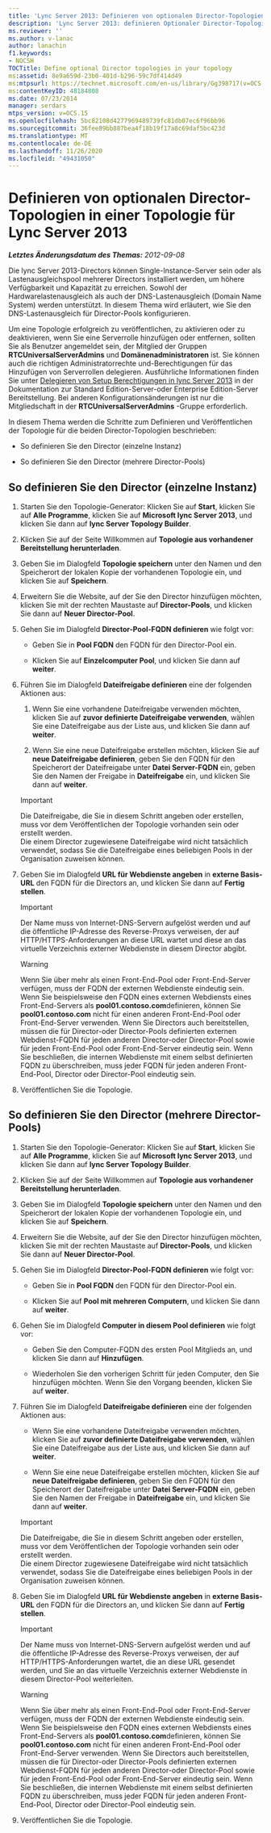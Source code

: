 ```yaml
---
title: 'Lync Server 2013: Definieren von optionalen Director-Topologien in einer Topologie'
description: 'Lync Server 2013: definieren Optionaler Director-Topologien in Ihrer Topologie.'
ms.reviewer: ''
ms.author: v-lanac
author: lanachin
f1.keywords:
- NOCSH
TOCTitle: Define optional Director topologies in your topology
ms:assetid: 8e9a659d-23b0-401d-b296-59c7df414d49
ms:mtpsurl: https://technet.microsoft.com/en-us/library/Gg398717(v=OCS.15)
ms:contentKeyID: 48184808
ms.date: 07/23/2014
manager: serdars
mtps_version: v=OCS.15
ms.openlocfilehash: 5bc82108d4277969489739fc81db07ec6f96bb96
ms.sourcegitcommit: 36fee89bb887bea4f18b19f17a8c69daf5bc423d
ms.translationtype: MT
ms.contentlocale: de-DE
ms.lasthandoff: 11/26/2020
ms.locfileid: "49431050"
---
```

# <a name="define-optional-director-topologies-in-your-topology-for-lync-server-2013"></a>Definieren von optionalen Director-Topologien in einer Topologie für Lync Server 2013

<div data-xmlns="http://www.w3.org/1999/xhtml">

<div class="topic" data-xmlns="http://www.w3.org/1999/xhtml" data-msxsl="urn:schemas-microsoft-com:xslt" data-cs="https://msdn.microsoft.com/">

<div data-asp="https://msdn2.microsoft.com/asp">



</div>

<div id="mainSection">

<div id="mainBody">

<span> </span>

_**Letztes Änderungsdatum des Themas:** 2012-09-08_

Die lync Server 2013-Directors können Single-Instance-Server sein oder als Lastenausgleichspool mehrerer Directors installiert werden, um höhere Verfügbarkeit und Kapazität zu erreichen. Sowohl der Hardwarelastenausgleich als auch der DNS-Lastenausgleich (Domain Name System) werden unterstützt. In diesem Thema wird erläutert, wie Sie den DNS-Lastenausgleich für Director-Pools konfigurieren.

Um eine Topologie erfolgreich zu veröffentlichen, zu aktivieren oder zu deaktivieren, wenn Sie eine Serverrolle hinzufügen oder entfernen, sollten Sie als Benutzer angemeldet sein, der Mitglied der Gruppen **RTCUniversalServerAdmins** und **Domänenadministratoren** ist. Sie können auch die richtigen Administratorrechte und-Berechtigungen für das Hinzufügen von Serverrollen delegieren. Ausführliche Informationen finden Sie unter [Delegieren von Setup Berechtigungen in lync Server 2013](lync-server-2013-delegate-setup-permissions.md) in der Dokumentation zur Standard Edition-Server-oder Enterprise Edition-Server Bereitstellung. Bei anderen Konfigurationsänderungen ist nur die Mitgliedschaft in der **RTCUniversalServerAdmins** -Gruppe erforderlich.

In diesem Thema werden die Schritte zum Definieren und Veröffentlichen der Topologie für die beiden Director-Topologien beschrieben:

  - So definieren Sie den Director (einzelne Instanz)

  - So definieren Sie den Director (mehrere Director-Pools)

<div>

## <a name="to-define-the-director-single-instance"></a>So definieren Sie den Director (einzelne Instanz)

1.  Starten Sie den Topologie-Generator: Klicken Sie auf **Start**, klicken Sie auf **Alle Programme**, klicken Sie auf **Microsoft lync Server 2013**, und klicken Sie dann auf **lync Server Topology Builder**.

2.  Klicken Sie auf der Seite Willkommen auf **Topologie aus vorhandener Bereitstellung herunterladen**.

3.  Geben Sie im Dialogfeld **Topologie speichern** unter den Namen und den Speicherort der lokalen Kopie der vorhandenen Topologie ein, und klicken Sie auf **Speichern**.

4.  Erweitern Sie die Website, auf der Sie den Director hinzufügen möchten, klicken Sie mit der rechten Maustaste auf **Director-Pools**, und klicken Sie dann auf **Neuer Director-Pool**.

5.  Gehen Sie im Dialogfeld **Director-Pool-FQDN definieren** wie folgt vor:
    
      - Geben Sie in **Pool FQDN** den FQDN für den Director-Pool ein.
    
      - Klicken Sie auf **Einzelcomputer Pool**, und klicken Sie dann auf **weiter**.

6.  Führen Sie im Dialogfeld **Dateifreigabe definieren** eine der folgenden Aktionen aus:
    
    1.  Wenn Sie eine vorhandene Dateifreigabe verwenden möchten, klicken Sie auf **zuvor definierte Dateifreigabe verwenden**, wählen Sie eine Dateifreigabe aus der Liste aus, und klicken Sie dann auf **weiter**.
    
    2.  Wenn Sie eine neue Dateifreigabe erstellen möchten, klicken Sie auf **neue Dateifreigabe definieren**, geben Sie den FQDN für den Speicherort der Dateifreigabe unter **Datei Server-FQDN** ein, geben Sie den Namen der Freigabe in **Dateifreigabe** ein, und klicken Sie dann auf **weiter**.
    
    <div>
    

    > [!IMPORTANT]  
    > Die Dateifreigabe, die Sie in diesem Schritt angeben oder erstellen, muss vor dem Veröffentlichen der Topologie vorhanden sein oder erstellt werden.<BR>Die einem Director zugewiesene Dateifreigabe wird nicht tatsächlich verwendet, sodass Sie die Dateifreigabe eines beliebigen Pools in der Organisation zuweisen können.

    
    </div>

7.  Geben Sie im Dialogfeld **URL für Webdienste angeben** in **externe Basis-URL** den FQDN für die Directors an, und klicken Sie dann auf **Fertig stellen**.
    
    <div>
    

    > [!IMPORTANT]  
    > Der Name muss von Internet-DNS-Servern aufgelöst werden und auf die öffentliche IP-Adresse des Reverse-Proxys verweisen, der auf HTTP/HTTPS-Anforderungen an diese URL wartet und diese an das virtuelle Verzeichnis externer Webdienste in diesem Director abgibt.

    
    </div>
    
    <div>
    

    > [!WARNING]  
    > Wenn Sie über mehr als einen Front-End-Pool oder Front-End-Server verfügen, muss der FQDN der externen Webdienste eindeutig sein. Wenn Sie beispielsweise den FQDN eines externen Webdiensts eines Front-End-Servers als <STRONG>pool01.contoso.com</STRONG>definieren, können Sie <STRONG>pool01.contoso.com</STRONG> nicht für einen anderen Front-End-Pool oder Front-End-Server verwenden. Wenn Sie Directors auch bereitstellen, müssen die für Director-oder Director-Pools definierten externen Webdienst-FQDN für jeden anderen Director-oder Director-Pool sowie für jeden Front-End-Pool oder Front-End-Server eindeutig sein. Wenn Sie beschließen, die internen Webdienste mit einem selbst definierten FQDN zu überschreiben, muss jeder FQDN für jeden anderen Front-End-Pool, Director oder Director-Pool eindeutig sein.

    
    </div>

8.  Veröffentlichen Sie die Topologie.

</div>

<div>

## <a name="to-define-the-director-multiple-director-pool"></a>So definieren Sie den Director (mehrere Director-Pools)

1.  Starten Sie den Topologie-Generator: Klicken Sie auf **Start**, klicken Sie auf **Alle Programme**, klicken Sie auf **Microsoft lync Server 2013**, und klicken Sie dann auf **lync Server Topology Builder**.

2.  Klicken Sie auf der Seite Willkommen auf **Topologie aus vorhandener Bereitstellung herunterladen**.

3.  Geben Sie im Dialogfeld **Topologie speichern** unter den Namen und den Speicherort der lokalen Kopie der vorhandenen Topologie ein, und klicken Sie auf **Speichern**.

4.  Erweitern Sie die Website, auf der Sie den Director hinzufügen möchten, klicken Sie mit der rechten Maustaste auf **Director-Pools**, und klicken Sie dann auf **Neuer Director-Pool**.

5.  Gehen Sie im Dialogfeld **Director-Pool-FQDN definieren** wie folgt vor:
    
      - Geben Sie in **Pool FQDN** den FQDN für den Director-Pool ein.
    
      - Klicken Sie auf **Pool mit mehreren Computern**, und klicken Sie dann auf **weiter**.

6.  Gehen Sie im Dialogfeld **Computer in diesem Pool definieren** wie folgt vor:
    
      - Geben Sie den Computer-FQDN des ersten Pool Mitglieds an, und klicken Sie dann auf **Hinzufügen**.
    
      - Wiederholen Sie den vorherigen Schritt für jeden Computer, den Sie hinzufügen möchten. Wenn Sie den Vorgang beenden, klicken Sie auf **weiter**.

7.  Führen Sie im Dialogfeld **Dateifreigabe definieren** eine der folgenden Aktionen aus:
    
      - Wenn Sie eine vorhandene Dateifreigabe verwenden möchten, klicken Sie auf **zuvor definierte Dateifreigabe verwenden**, wählen Sie eine Dateifreigabe aus der Liste aus, und klicken Sie dann auf **weiter**.
    
      - Wenn Sie eine neue Dateifreigabe erstellen möchten, klicken Sie auf **neue Dateifreigabe definieren**, geben Sie den FQDN für den Speicherort der Dateifreigabe unter **Datei Server-FQDN** ein, geben Sie den Namen der Freigabe in **Dateifreigabe** ein, und klicken Sie dann auf **weiter**.
    
    <div>
    

    > [!IMPORTANT]  
    > Die Dateifreigabe, die Sie in diesem Schritt angeben oder erstellen, muss vor dem Veröffentlichen der Topologie vorhanden sein oder erstellt werden.<BR>Die einem Director zugewiesene Dateifreigabe wird nicht tatsächlich verwendet, sodass Sie die Dateifreigabe eines beliebigen Pools in der Organisation zuweisen können.

    
    </div>

8.  Geben Sie im Dialogfeld **URL für Webdienste angeben** in **externe Basis-URL** den FQDN für die Directors an, und klicken Sie dann auf **Fertig stellen**.
    
    <div>
    

    > [!IMPORTANT]  
    > Der Name muss von Internet-DNS-Servern aufgelöst werden und auf die öffentliche IP-Adresse des Reverse-Proxys verweisen, der auf HTTP/HTTPS-Anforderungen wartet, die an diese URL gesendet werden, und Sie an das virtuelle Verzeichnis externer Webdienste in diesem Director-Pool weiterleiten.

    
    </div>
    
    <div>
    

    > [!WARNING]  
    > Wenn Sie über mehr als einen Front-End-Pool oder Front-End-Server verfügen, muss der FQDN der externen Webdienste eindeutig sein. Wenn Sie beispielsweise den FQDN eines externen Webdiensts eines Front-End-Servers als <STRONG>pool01.contoso.com</STRONG>definieren, können Sie <STRONG>pool01.contoso.com</STRONG> nicht für einen anderen Front-End-Pool oder Front-End-Server verwenden. Wenn Sie Directors auch bereitstellen, müssen die für Director-oder Director-Pools definierten externen Webdienst-FQDN für jeden anderen Director-oder Director-Pool sowie für jeden Front-End-Pool oder Front-End-Server eindeutig sein. Wenn Sie beschließen, die internen Webdienste mit einem selbst definierten FQDN zu überschreiben, muss jeder FQDN für jeden anderen Front-End-Pool, Director oder Director-Pool eindeutig sein.

    
    </div>

9.  Veröffentlichen Sie die Topologie.

</div>

</div>

<span> </span>

</div>

</div>

</div>

